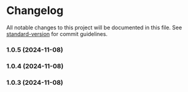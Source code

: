 # Changelog

All notable changes to this project will be documented in this file. See [standard-version](https://github.com/conventional-changelog/standard-version) for commit guidelines.

### 1.0.5 (2024-11-08)

### 1.0.4 (2024-11-08)

### 1.0.3 (2024-11-08)
